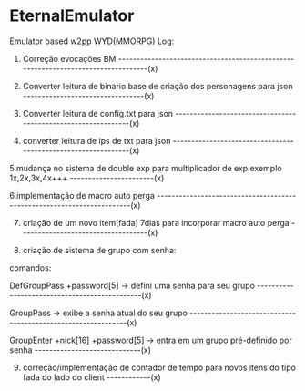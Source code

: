 # EternalEmulator
Emulator based  w2pp WYD(MMORPG)
Log:
1. Correção evocações BM ----------------------------------------------------------------------------------(x)

2. Converter leitura de binario base de criação dos personagens para json ---------------------------------(x)

3. Converter leitura de config.txt para json --------------------------------------------------------------(x)

4. converter leitura de ips de txt para json --------------------------------------------------------------(x)

5.mudança no sistema de double exp para multiplicador de exp exemplo 1x,2x,3x,4x+++ -----------------------(x)

6.implementação de macro auto perga -----------------------------------------------------------------------(x)

7. criação de um novo item(fada) 7dias para incorporar macro auto perga -----------------------------------(x)

8. criação de sistema de grupo com senha:

comandos: 

DefGroupPass +password[5] -> defini uma senha para seu grupo ----------------------------------------------(x)

GroupPass -> exibe a senha atual do seu grupo -------------------------------------------------------------(x)

GroupEnter +nick[16] +password[5] -> entra em um grupo pré-definido por senha -----------------------------(x)

9. correção/implementação de contador de tempo para novos itens do tipo fada do lado do client ------------(x)
